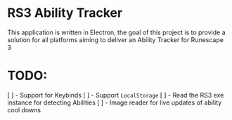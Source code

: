 # RS3 Ability Tracker

This application is written in Electron, the goal of this project is to provide a solution for all platforms aiming to deliver an Ability Tracker for Runescape 3

# TODO:
 [  ] - Support for Keybinds
 [  ] - Support `LocalStorage`
 [  ] - Read the RS3 exe instance for detecting Abilities
 [  ] - Image reader for live updates of ability cool downs
 